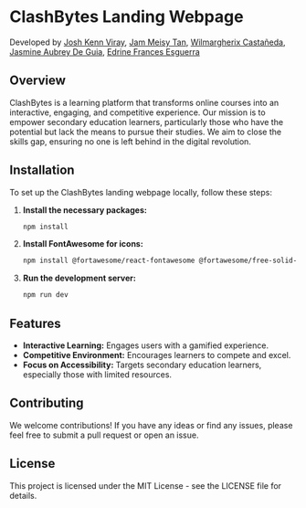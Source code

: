 
# ClashBytes Landing Webpage

Developed by [Josh Kenn Viray](https://www.linkedin.com/in/vkenjo), [Jam Meisy Tan](https://www.linkedin.com/in/jam-meisy-tan/), [Wilmargherix Castañeda](https://www.linkedin.com/in/wlmrcstnd/), [Jasmine Aubrey De Guia](https://www.linkedin.com/in/jasmine-aubrey-de-guia-89375b26b/), [Edrine Frances Esguerra](https://www.linkedin.com/in/edrine-esguerra/)

## Overview

ClashBytes is a learning platform that transforms online courses into an interactive, engaging, and competitive experience. Our mission is to empower secondary education learners, particularly those who have the potential but lack the means to pursue their studies. We aim to close the skills gap, ensuring no one is left behind in the digital revolution.

## Installation

To set up the ClashBytes landing webpage locally, follow these steps:

1. **Install the necessary packages:**

   ```bash
   npm install
   ```

2. **Install FontAwesome for icons:**

   ```bash
   npm install @fortawesome/react-fontawesome @fortawesome/free-solid-svg-icons
   ```

3. **Run the development server:**

   ```bash
   npm run dev
   ```

## Features

- **Interactive Learning:** Engages users with a gamified experience.
- **Competitive Environment:** Encourages learners to compete and excel.
- **Focus on Accessibility:** Targets secondary education learners, especially those with limited resources.

## Contributing

We welcome contributions! If you have any ideas or find any issues, please feel free to submit a pull request or open an issue.

## License

This project is licensed under the MIT License - see the LICENSE file for details.
